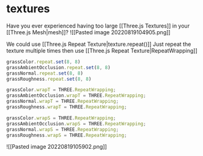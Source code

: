 # textures
Have you ever experienced having too large [[Three.js Textures]] in your [[Three.js Mesh|mesh]]?
![[Pasted image 20220819104905.png]]

We could use [[Three.js Repeat Texture|texture.repeat()]] 
Just repeat the texture multiple times then use [[Three.js Repeat Texture|RepeatWrapping]]

```js
grassColor.repeat.set(8, 8)
grassAmbientOcclusion.repeat.set(8, 8)
grassNormal.repeat.set(8, 8)
grassRoughness.repeat.set(8, 8)

grassColor.wrapT = THREE.RepeatWrapping;
grassAmbientOcclusion.wrapT = THREE.RepeatWrapping;
grassNormal.wrapT = THREE.RepeatWrapping;
grassRoughness.wrapT = THREE.RepeatWrapping;

grassColor.wrapS = THREE.RepeatWrapping;
grassAmbientOcclusion.wrapS = THREE.RepeatWrapping;
grassNormal.wrapS = THREE.RepeatWrapping;
grassRoughness.wrapS = THREE.RepeatWrapping;
```

![[Pasted image 20220819105902.png]]

